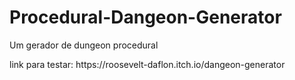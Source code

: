 # Procedural-Dangeon-Generator
Um gerador de dungeon procedural
<div>link para testar: https://roosevelt-daflon.itch.io/dangeon-generator</div>
